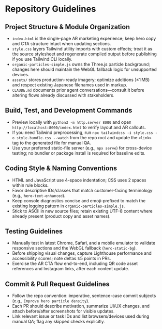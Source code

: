# Repository Guidelines

## Project Structure & Module Organization
- `index.html` is the single-page AR marketing experience; keep hero copy and CTA structure intact when updating sections.
- `style.css` layers Tailwind utility imports with custom effects; treat it as the source stylesheet and regenerate compiled output before publishing if you use Tailwind CLI locally.
- `organic-particles-simple.js` owns the Three.js particle background; changes here should maintain the WebGL fallback logic for unsupported devices.
- `assets/` stores production-ready imagery; optimize additions (≤1 MB) and respect existing Japanese filenames used in markup.
- `CLAUDE.md` documents prior agent conversations—consult it before altering flows already discussed with stakeholders.

## Build, Test, and Development Commands
- Preview locally with `python3 -m http.server 8000` and open `http://localhost:8000/index.html` to verify layout and AR callouts.
- If you need Tailwind preprocessing, run `npx tailwindcss -i style.css -o style.bundle.css --watch` from the repo root and update the `<link>` tag to the generated file for manual QA.
- Use your preferred static-file server (e.g., `npx serve`) for cross-device testing; no bundler or package install is required for baseline edits.

## Coding Style & Naming Conventions
- HTML and JavaScript use 4-space indentation; CSS uses 2 spaces within rule blocks.
- Favor descriptive IDs/classes that match customer-facing terminology (e.g., `hero-text-enhanced`).
- Keep console diagnostics concise and emoji-prefixed to match the existing logging pattern in `organic-particles-simple.js`.
- Stick to ASCII in new source files; retain existing UTF-8 content where already present (product copy and asset names).

## Testing Guidelines
- Manually test in latest Chrome, Safari, and a mobile emulator to validate responsive sections and the WebGL fallback (`hero-static-bg`).
- Before shipping visual changes, capture Lighthouse performance and accessibility scores; note deltas ≥5 points in PRs.
- Exercise the AR CTA flow end-to-end, including QR code asset references and Instagram links, after each content update.

## Commit & Pull Request Guidelines
- Follow the repo convention: imperative, sentence-case commit subjects (e.g., `Improve hero particle density`).
- Each PR should describe motivation, summarize UI/UX changes, and attach before/after screenshots for visible updates.
- Link relevant issue or task IDs and list browsers/devices used during manual QA; flag any skipped checks explicitly.

